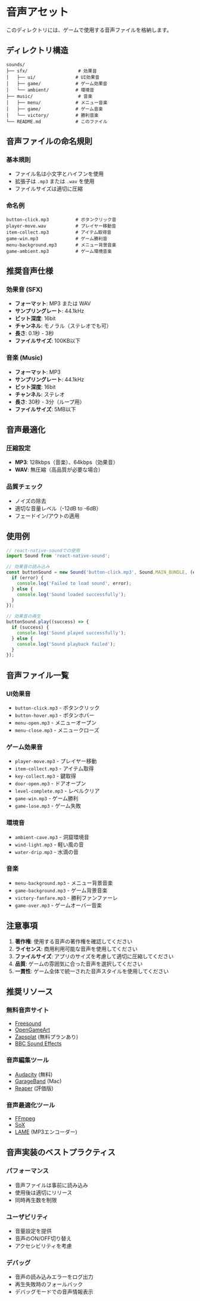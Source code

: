 # 音声アセット

このディレクトリには、ゲームで使用する音声ファイルを格納します。

## ディレクトリ構造

```
sounds/
├── sfx/                   # 効果音
│   ├── ui/               # UI効果音
│   ├── game/             # ゲーム効果音
│   └── ambient/          # 環境音
├── music/                 # 音楽
│   ├── menu/             # メニュー音楽
│   ├── game/             # ゲーム音楽
│   └── victory/          # 勝利音楽
└── README.md             # このファイル
```

## 音声ファイルの命名規則

### 基本規則
- ファイル名は小文字とハイフンを使用
- 拡張子は `.mp3` または `.wav` を使用
- ファイルサイズは適切に圧縮

### 命名例
```
button-click.mp3          # ボタンクリック音
player-move.wav           # プレイヤー移動音
item-collect.mp3          # アイテム取得音
game-win.mp3              # ゲーム勝利音
menu-background.mp3       # メニュー背景音楽
game-ambient.mp3          # ゲーム環境音楽
```

## 推奨音声仕様

### 効果音 (SFX)
- **フォーマット**: MP3 または WAV
- **サンプリングレート**: 44.1kHz
- **ビット深度**: 16bit
- **チャンネル**: モノラル（ステレオでも可）
- **長さ**: 0.1秒 - 3秒
- **ファイルサイズ**: 100KB以下

### 音楽 (Music)
- **フォーマット**: MP3
- **サンプリングレート**: 44.1kHz
- **ビット深度**: 16bit
- **チャンネル**: ステレオ
- **長さ**: 30秒 - 3分（ループ用）
- **ファイルサイズ**: 5MB以下

## 音声最適化

### 圧縮設定
- **MP3**: 128kbps（音楽）、64kbps（効果音）
- **WAV**: 無圧縮（高品質が必要な場合）

### 品質チェック
- ノイズの除去
- 適切な音量レベル（-12dB to -6dB）
- フェードイン/アウトの適用

## 使用例

```javascript
// react-native-soundでの使用
import Sound from 'react-native-sound';

// 効果音の読み込み
const buttonSound = new Sound('button-click.mp3', Sound.MAIN_BUNDLE, (error) => {
  if (error) {
    console.log('Failed to load sound', error);
  } else {
    console.log('Sound loaded successfully');
  }
});

// 効果音の再生
buttonSound.play((success) => {
  if (success) {
    console.log('Sound played successfully');
  } else {
    console.log('Sound playback failed');
  }
});
```

## 音声ファイル一覧

### UI効果音
- `button-click.mp3` - ボタンクリック
- `button-hover.mp3` - ボタンホバー
- `menu-open.mp3` - メニューオープン
- `menu-close.mp3` - メニュークローズ

### ゲーム効果音
- `player-move.mp3` - プレイヤー移動
- `item-collect.mp3` - アイテム取得
- `key-collect.mp3` - 鍵取得
- `door-open.mp3` - ドアオープン
- `level-complete.mp3` - レベルクリア
- `game-win.mp3` - ゲーム勝利
- `game-lose.mp3` - ゲーム失敗

### 環境音
- `ambient-cave.mp3` - 洞窟環境音
- `wind-light.mp3` - 軽い風の音
- `water-drip.mp3` - 水滴の音

### 音楽
- `menu-background.mp3` - メニュー背景音楽
- `game-background.mp3` - ゲーム背景音楽
- `victory-fanfare.mp3` - 勝利ファンファーレ
- `game-over.mp3` - ゲームオーバー音楽

## 注意事項

1. **著作権**: 使用する音声の著作権を確認してください
2. **ライセンス**: 商用利用可能な音声を使用してください
3. **ファイルサイズ**: アプリのサイズを考慮して適切に圧縮してください
4. **品質**: ゲームの雰囲気に合った音声を選択してください
5. **一貫性**: ゲーム全体で統一された音声スタイルを使用してください

## 推奨リソース

### 無料音声サイト
- [Freesound](https://freesound.org/)
- [OpenGameArt](https://opengameart.org/)
- [Zapsplat](https://www.zapsplat.com/) (無料プランあり)
- [BBC Sound Effects](https://sound-effects.bbcrewind.co.uk/)

### 音声編集ツール
- [Audacity](https://www.audacityteam.org/) (無料)
- [GarageBand](https://www.apple.com/garageband/) (Mac)
- [Reaper](https://www.reaper.fm/) (評価版)

### 音声最適化ツール
- [FFmpeg](https://ffmpeg.org/)
- [SoX](http://sox.sourceforge.net/)
- [LAME](http://lame.sourceforge.net/) (MP3エンコーダー)

## 音声実装のベストプラクティス

### パフォーマンス
- 音声ファイルは事前に読み込み
- 使用後は適切にリリース
- 同時再生数を制限

### ユーザビリティ
- 音量設定を提供
- 音声のON/OFF切り替え
- アクセシビリティを考慮

### デバッグ
- 音声の読み込みエラーをログ出力
- 再生失敗時のフォールバック
- デバッグモードでの音声情報表示
